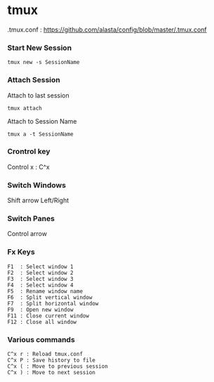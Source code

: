 # tmux 

.tmux.conf : https://github.com/alasta/config/blob/master/.tmux.conf

### Start New Session
```
tmux new -s SessionName
```

### Attach Session
Attach to last session
```
tmux attach
```
  
Attach to Session Name  
```
tmux a -t SessionName
```

### Crontrol key

Control x : C^x 

### Switch Windows
Shift arrow Left/Right

### Switch Panes
Control arrow

### Fx Keys
```
F1  : Select window 1  
F2  : Select window 2  
F3  : Select window 3  
F4  : Select window 4  
F5  : Rename window name  
F6  : Split vertical window  
F7  : Split horizontal window   
F9  : Open new window  
F11 : Close current window  
F12 : Close all window
```
### Various commands
```
C^x r : Reload tmux.conf
C^x P : Save history to file 
C^x ( : Move to previous session
C^x ) : Move to next session

```
